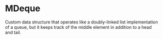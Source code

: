 # MDeque
Custom data structure that operates like a doubly-linked list implementation of a queue, but it keeps track of the middle element in addition to a head and tail.
